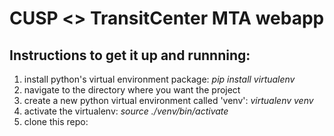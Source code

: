 # CUSP <> TransitCenter MTA webapp

## Instructions to get it up and runnning:

1) install python's virtual environment package: *pip install virtualenv*
2) navigate to the directory where you want the project
3) create a new python virtual environment called 'venv': *virtualenv venv*
4) activate the virtualenv: *source ./venv/bin/activate*
5) clone this repo: 
